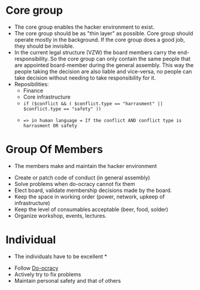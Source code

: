 # Core group

* The core group enables the hacker environment to exist. 
* The core group should be as "thin layer" as possible. Core group should operate mostly in the background. If the core group does a good job,     they should be invisible.
* In the current legal structure (VZW) the board members carry the end-responsibility. So the core group can only contain the same people that are appointed board-member during the general assembly. This way the people taking the decision are also liable and vice-versa,
no people can take decision without needing to take responsibility for it.
* Reposibilities: 
  * Finance     
  * Core infrastructure  
  * `if ($conflict && ( $conflict.type == "harrasment" || $conflict.type == "safety" ))`
  *     => in human language = If the conflict AND conflict type is harrasment OR safety
      
# Group Of Members

* The members make and maintain the hacker environment
 - Create or patch code of conduct (in general assembly)
 - Solve problems when do-ocracy cannot fix them
 - Elect board, validate membership decisions made by the board.
 - Keep the space in working order (power, network, upkeep of infrastructure)
 - Keep the level of consumables acceptable (beer, food, solder)
 - Organize workshop, events, lectures.

# Individual

* The individuals have to be excellent *
 - Follow [Do-ocracy](do-ocracy.md)
 - Actively try to fix problems
 - Maintain personal safety and that of others

